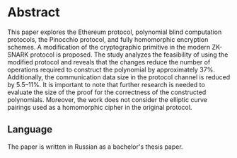 # Abstract
This paper explores the Ethereum protocol, polynomial blind computation protocols, the Pinocchio protocol, and fully homomorphic encryption schemes. A modification of the cryptographic primitive in the modern ZK-SNARK protocol is proposed. The study analyzes the feasibility of using the modified protocol and reveals that the changes reduce the number of operations required to construct the polynomial by approximately 37%. Additionally, the communication data size in the protocol channel is reduced by 5.5–11%. It is important to note that further research is needed to evaluate the size of the proof for the correctness of the constructed polynomials. Moreover, the work does not consider the elliptic curve pairings used as a homomorphic cipher in the original protocol.

## Language
The paper is written in Russian as a bachelor's thesis paper.
